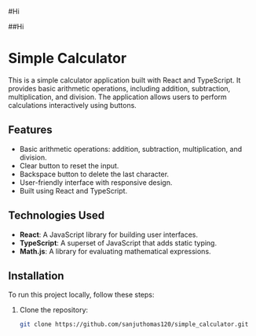 #Hi

##Hi
# Simple Calculator

This is a simple calculator application built with React and TypeScript. It provides basic arithmetic operations, including addition, subtraction, multiplication, and division. The application allows users to perform calculations interactively using buttons.

## Features

- Basic arithmetic operations: addition, subtraction, multiplication, and division.
- Clear button to reset the input.
- Backspace button to delete the last character.
- User-friendly interface with responsive design.
- Built using React and TypeScript.

## Technologies Used

- **React**: A JavaScript library for building user interfaces.
- **TypeScript**: A superset of JavaScript that adds static typing.
- **Math.js**: A library for evaluating mathematical expressions.

## Installation

To run this project locally, follow these steps:

1. Clone the repository:
   ```bash
   git clone https://github.com/sanjuthomas120/simple_calculator.git
